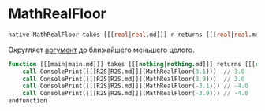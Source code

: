 # MathRealFloor

```sql
native MathRealFloor takes [[[real|real.md]]] r returns [[[real|real.md]]]
```

Округляет [аргумент](arguments.md) до ближайшего меньшего целого.

```sql
function [[[main|main.md]]] takes [[[nothing|nothing.md]]] returns [[[nothing|nothing.md]]]
    call ConsolePrint([[[R2S|R2S.md]]](MathRealFloor(3.1)))  // 3.0
    call ConsolePrint([[[R2S|R2S.md]]](MathRealFloor(3.9)))  // 3.0
    call ConsolePrint([[[R2S|R2S.md]]](MathRealFloor(-3.1))) // -4.0 
    call ConsolePrint([[[R2S|R2S.md]]](MathRealFloor(-3.9))) // -4.0 
endfunction
```